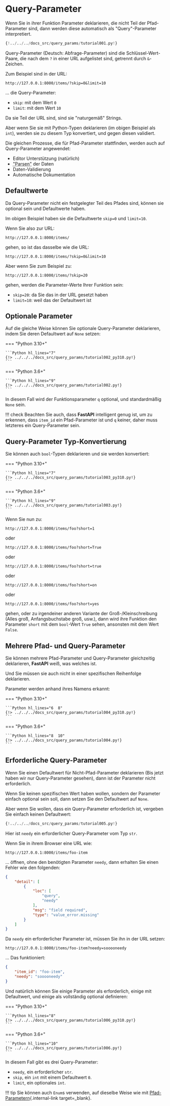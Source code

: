 # Query-Parameter

Wenn Sie in ihrer Funktion Parameter deklarieren, die nicht Teil der Pfad-Parameter sind, dann werden diese automatisch als "Query"-Parameter interpretiert.

```Python hl_lines="9"
{!../../../docs_src/query_params/tutorial001.py!}
```

Query-Parameter (Deutsch: Abfrage-Parameter) sind die Schlüssel-Wert-Paare, die nach dem `?` in einer URL aufgelistet sind, getrennt durch `&`-Zeichen.

Zum Beispiel sind in der URL:

```
http://127.0.0.1:8000/items/?skip=0&limit=10
```

... die Query-Parameter:

* `skip`: mit dem Wert `0`
* `limit`: mit dem Wert `10`

Da sie Teil der URL sind, sind sie "naturgemäß" Strings.

Aber wenn Sie sie mit Python-Typen deklarieren (im obigen Beispiel als `int`), werden sie zu diesem Typ konvertiert, und gegen diesen validiert.

Die gleichen Prozesse, die für Pfad-Parameter stattfinden, werden auch auf Query-Parameter angewendet:

* Editor Unterstützung (natürlich)
* <abbr title="Konvertieren des Strings, der von einer HTTP-Anfrage kommt, in Python-Daten">"Parsen"</abbr> der Daten
* Daten-Validierung
* Automatische Dokumentation

## Defaultwerte

Da Query-Parameter nicht ein festgelegter Teil des Pfades sind, können sie optional sein und Defaultwerte haben.

Im obigen Beispiel haben sie die Defaultwerte `skip=0` und `limit=10`.

Wenn Sie also zur URL:

```
http://127.0.0.1:8000/items/
```

gehen, so ist das dasselbe wie die URL:

```
http://127.0.0.1:8000/items/?skip=0&limit=10
```

Aber wenn Sie zum Beispiel zu:

```
http://127.0.0.1:8000/items/?skip=20
```

gehen, werden die Parameter-Werte Ihrer Funktion sein:

* `skip=20`: da Sie das in der URL gesetzt haben
* `limit=10`: weil das der Defaultwert ist

## Optionale Parameter

Auf die gleiche Weise können Sie optionale Query-Parameter deklarieren, indem Sie deren Defaultwert auf `None` setzen:

=== "Python 3.10+"

    ```Python hl_lines="7"
    {!> ../../../docs_src/query_params/tutorial002_py310.py!}
    ```

=== "Python 3.6+"

    ```Python hl_lines="9"
    {!> ../../../docs_src/query_params/tutorial002.py!}
    ```

In diesem Fall wird der Funktionsparameter `q` optional, und standardmäßig `None` sein.

!!! check
    Beachten Sie auch, dass **FastAPI** intelligent genug ist, um zu erkennen, dass `item_id` ein Pfad-Parameter ist und `q` keiner, daher muss letzteres ein Query-Parameter sein.

## Query-Parameter Typ-Konvertierung

Sie können auch `bool`-Typen deklarieren und sie werden konvertiert:

=== "Python 3.10+"

    ```Python hl_lines="7"
    {!> ../../../docs_src/query_params/tutorial003_py310.py!}
    ```

=== "Python 3.6+"

    ```Python hl_lines="9"
    {!> ../../../docs_src/query_params/tutorial003.py!}
    ```

Wenn Sie nun zu:

```
http://127.0.0.1:8000/items/foo?short=1
```

oder

```
http://127.0.0.1:8000/items/foo?short=True
```

oder

```
http://127.0.0.1:8000/items/foo?short=true
```

oder

```
http://127.0.0.1:8000/items/foo?short=on
```

oder

```
http://127.0.0.1:8000/items/foo?short=yes
```

gehen, oder zu irgendeiner anderen Variante der Groß-/Kleinschreibung (Alles groß, Anfangsbuchstabe groß, usw.), dann wird ihre Funktion den Parameter `short` mit dem `bool`-Wert `True` sehen, ansonsten mit dem Wert `False`.

## Mehrere Pfad- und Query-Parameter

Sie können mehrere Pfad-Parameter und Query-Parameter gleichzeitig deklarieren, **FastAPI** weiß, was welches ist.

Und Sie müssen sie auch nicht in einer spezifischen Reihenfolge deklarieren.

Parameter werden anhand ihres Namens erkannt:

=== "Python 3.10+"

    ```Python hl_lines="6  8"
    {!> ../../../docs_src/query_params/tutorial004_py310.py!}
    ```

=== "Python 3.6+"

    ```Python hl_lines="8  10"
    {!> ../../../docs_src/query_params/tutorial004.py!}
    ```

## Erforderliche Query-Parameter

Wenn Sie einen Defaultwert für Nicht-Pfad-Parameter deklarieren (Bis jetzt haben wir nur Query-Parameter gesehen), dann ist der Parameter nicht erforderlich.

Wenn Sie keinen spezifischen Wert haben wollen, sondern der Parameter einfach optional sein soll, dann setzen Sie den Defaultwert auf `None`.

Aber wenn Sie wollen, dass ein Query-Parameter erforderlich ist, vergeben Sie einfach keinen Defaultwert:

```Python hl_lines="6-7"
{!../../../docs_src/query_params/tutorial005.py!}
```

Hier ist `needy` ein erforderlicher Query-Parameter vom Typ `str`.

Wenn Sie in ihrem Browser eine URL wie:

```
http://127.0.0.1:8000/items/foo-item
```

... öffnen, ohne den benötigten Parameter `needy`, dann erhalten Sie einen Fehler wie den folgenden:

```JSON
{
    "detail": [
        {
            "loc": [
                "query",
                "needy"
            ],
            "msg": "field required",
            "type": "value_error.missing"
        }
    ]
}
```

Da `needy` ein erforderlicher Parameter ist, müssen Sie ihn in der URL setzen:

```
http://127.0.0.1:8000/items/foo-item?needy=sooooneedy
```

... Das funktioniert:

```JSON
{
    "item_id": "foo-item",
    "needy": "sooooneedy"
}
```

Und natürlich können Sie einige Parameter als erforderlich, einige mit Defaultwert, und einige als vollständig optional definieren:

=== "Python 3.10+"

    ```Python hl_lines="8"
    {!> ../../../docs_src/query_params/tutorial006_py310.py!}
    ```

=== "Python 3.6+"

    ```Python hl_lines="10"
    {!> ../../../docs_src/query_params/tutorial006.py!}
    ```

In diesem Fall gibt es drei Query-Parameter:

* `needy`, ein erforderlicher `str`.
* `skip`, ein `int` mit einem Defaultwert `0`.
* `limit`, ein optionales `int`.

!!! tip
    Sie können auch `Enum`s verwenden, auf dieselbe Weise wie mit [Pfad-Parametern](path-params.md#vordefinierte-parameterwerte){.internal-link target=_blank}.

